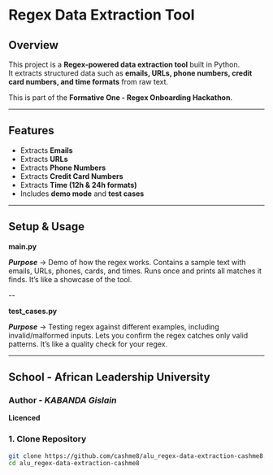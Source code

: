 # Regex Data Extraction Tool

## Overview
This project is a **Regex-powered data extraction tool** built in Python.  
It extracts structured data such as **emails, URLs, phone numbers, credit card numbers, and time formats** from raw text.

This is part of the **Formative One - Regex Onboarding Hackathon**.

---

## Features
- Extracts **Emails**  
- Extracts **URLs**  
- Extracts **Phone Numbers**  
- Extracts **Credit Card Numbers**  
- Extracts **Time (12h & 24h formats)**  
- Includes **demo mode** and **test cases**

---

## Setup & Usage

**main.py**

***Purpose*** → Demo of how the regex works.
Contains a sample text with emails, URLs, phones, cards, and times.
Runs once and prints all matches it finds.
It’s like a showcase of the tool.

--

**test_cases.py**

***Purpose*** → Testing regex against different examples, including invalid/malformed inputs.
Lets you confirm the regex catches only valid patterns.
It’s like a quality check for your regex.

---

## School - **African Leadership University**
### Author - ***KABANDA Gislain***
**Licenced**


### 1. Clone Repository
```bash
git clone https://github.com/cashme8/alu_regex-data-extraction-cashme8.git
cd alu_regex-data-extraction-cashme8

